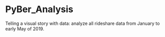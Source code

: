 # PyBer_Analysis
Telling a visual story with data: analyze all rideshare data from January to early May of 2019.  
